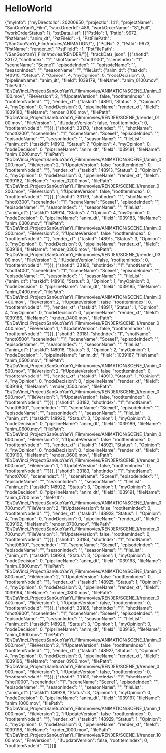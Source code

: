 # HelloWorld
{"myInfo": {"myDirectorId": 20200650, "projectId": 1411, "projectName": "SanGuoYanYi_Film", "workOrderId": 489, "workOrderName": "S1_Full", "workOrderStatus": 1}, "pstData_list": [{"PstNo": 1, "PstId": 9972, "PstName": "anim_dt", "PstFileId": -1, "PstFilePath": "/SanGuoYanYi_Film/movies/ANIMATION/"}, {"PstNo": 2, "PstId": 9973, "PstName": "render_xt", "PstFileId": -1, "PstFilePath": "/SanGuoYanYi_Film/movies/RENDER/"}], "trackData_json": [{"shotId": 33177, "shotIndex": "1", "shotName": "shot0100", "sceneIndex": "1", "sceneName": "Scene1", "episodeIndex": "", "episodeName": "", "seasonIndex": "", "seasonName": "", "fileList": {"anim_dt": {"taskId": 148910, "Status": 7, "Opinion": 4, "myOpinion": 0, "nodeDecision": 0, "pipelineName": "anim_dt", "fileId": 1039179, "fileName": "anim_0100.mov", "filePath": "E:/DaVinci_Project/SanGuoYanYi_Film/movies/ANIMATION/SCENE_1/anim_0100.mov", "FileVersion": 2, "ifUpdateVersion": false, "rootItemIndex": 0, "rootItemNodeId": ""}, "render_xt": {"taskId": 148911, "Status": 2, "Opinion": 4, "myOpinion": 0, "nodeDecision": 0, "pipelineName": "render_xt", "fileId": 1039180, "fileName": "render_0100.mov", "filePath": "E:/DaVinci_Project/SanGuoYanYi_Film/movies/RENDER/SCENE_1/render_0100.mov", "FileVersion": 1, "ifUpdateVersion": false, "rootItemIndex": 0, "rootItemNodeId": ""}}}, {"shotId": 33178, "shotIndex": "1", "shotName": "shot0200", "sceneIndex": "1", "sceneName": "Scene1", "episodeIndex": "", "episodeName": "", "seasonIndex": "", "seasonName": "", "fileList": {"anim_dt": {"taskId": 148912, "Status": 7, "Opinion": 4, "myOpinion": 0, "nodeDecision": 0, "pipelineName": "anim_dt", "fileId": 1039181, "fileName": "anim_0200.mov", "filePath": "E:/DaVinci_Project/SanGuoYanYi_Film/movies/ANIMATION/SCENE_1/anim_0200.mov", "FileVersion": 2, "ifUpdateVersion": false, "rootItemIndex": 0, "rootItemNodeId": ""}, "render_xt": {"taskId": 148913, "Status": 2, "Opinion": 4, "myOpinion": 0, "nodeDecision": 0, "pipelineName": "render_xt", "fileId": 1039182, "fileName": "render_0200.mov", "filePath": "E:/DaVinci_Project/SanGuoYanYi_Film/movies/RENDER/SCENE_1//render_0200.mov", "FileVersion": 1, "ifUpdateVersion": false, "rootItemIndex": 0, "rootItemNodeId": ""}}}, {"shotId": 33179, "shotIndex": "1", "shotName": "shot0300", "sceneIndex": "1", "sceneName": "Scene1", "episodeIndex": "", "episodeName": "", "seasonIndex": "", "seasonName": "", "fileList": {"anim_dt": {"taskId": 148914, "Status": 7, "Opinion": 4, "myOpinion": 0, "nodeDecision": 0, "pipelineName": "anim_dt", "fileId": 1039183, "fileName": "anim_0300.mov", "filePath": "E:/DaVinci_Project/SanGuoYanYi_Film/movies/ANIMATION/SCENE_1/anim_0300.mov", "FileVersion": 2, "ifUpdateVersion": false, "rootItemIndex": 0, "rootItemNodeId": ""}, "render_xt": {"taskId": 148915, "Status": 3, "Opinion": 3, "myOpinion": 0, "nodeDecision": 0, "pipelineName": "render_xt", "fileId": 1039184, "fileName": "render_0300.mov", "filePath": "E:/DaVinci_Project/SanGuoYanYi_Film/movies/RENDER/SCENE_1/render_0300.mov", "FileVersion": 2, "ifUpdateVersion": false, "rootItemIndex": 0, "rootItemNodeId": ""}}}, {"shotId": 33180, "shotIndex": "1", "shotName": "shot0400", "sceneIndex": "1", "sceneName": "Scene1", "episodeIndex": "", "episodeName": "", "seasonIndex": "", "seasonName": "", "fileList": {"anim_dt": {"taskId": 148916, "Status": 3, "Opinion": 1, "myOpinion": 0, "nodeDecision": 0, "pipelineName": "anim_dt", "fileId": 1039185, "fileName": "anim_0400.mov", "filePath": "E:/DaVinci_Project/SanGuoYanYi_Film/movies/ANIMATION/SCENE_1/anim_0400.mov", "FileVersion": 2, "ifUpdateVersion": false, "rootItemIndex": 0, "rootItemNodeId": ""}, "render_xt": {"taskId": 148917, "Status": 1, "Opinion": 4, "myOpinion": 0, "nodeDecision": 0, "pipelineName": "render_xt", "fileId": 1039186, "fileName": "render_0400.mov", "filePath": "E:/DaVinci_Project/SanGuoYanYi_Film/movies/RENDER/SCENE_1//render_0400.mov", "FileVersion": 1, "ifUpdateVersion": false, "rootItemIndex": 0, "rootItemNodeId": ""}}}, {"shotId": 33181, "shotIndex": "1", "shotName": "shot0500", "sceneIndex": "1", "sceneName": "Scene1", "episodeIndex": "", "episodeName": "", "seasonIndex": "", "seasonName": "", "fileList": {"anim_dt": {"taskId": 148918, "Status": 3, "Opinion": 2, "myOpinion": 1, "nodeDecision": 1, "pipelineName": "anim_dt", "fileId": 1039187, "fileName": "anim_0500.mov", "filePath": "E:/DaVinci_Project/SanGuoYanYi_Film/movies/ANIMATION/SCENE_1/anim_0500.mov", "FileVersion": 2, "ifUpdateVersion": false, "rootItemIndex": 0, "rootItemNodeId": ""}, "render_xt": {"taskId": 148919, "Status": 1, "Opinion": 4, "myOpinion": 0, "nodeDecision": 0, "pipelineName": "render_xt", "fileId": 1039188, "fileName": "render_0500.mov", "filePath": "E:/DaVinci_Project/SanGuoYanYi_Film/movies/RENDER/SCENE_1//render_0500.mov", "FileVersion": 1, "ifUpdateVersion": false, "rootItemIndex": 0, "rootItemNodeId": ""}}}, {"shotId": 33182, "shotIndex": "1", "shotName": "shot0600", "sceneIndex": "1", "sceneName": "Scene1", "episodeIndex": "", "episodeName": "", "seasonIndex": "", "seasonName": "", "fileList": {"anim_dt": {"taskId": 148920, "Status": 3, "Opinion": 1, "myOpinion": 0, "nodeDecision": 0, "pipelineName": "anim_dt", "fileId": 1039189, "fileName": "anim_0600.mov", "filePath": "E:/DaVinci_Project/SanGuoYanYi_Film/movies/ANIMATION/SCENE_1/anim_0600.mov", "FileVersion": 2, "ifUpdateVersion": false, "rootItemIndex": 0, "rootItemNodeId": ""}, "render_xt": {"taskId": 148921, "Status": 1, "Opinion": 4, "myOpinion": 0, "nodeDecision": 0, "pipelineName": "render_xt", "fileId": 1039190, "fileName": "render_0600.mov", "filePath": "E:/DaVinci_Project/SanGuoYanYi_Film/movies/RENDER/SCENE_1//render_0600.mov", "FileVersion": 1, "ifUpdateVersion": false, "rootItemIndex": 0, "rootItemNodeId": ""}}}, {"shotId": 33183, "shotIndex": "1", "shotName": "shot0700", "sceneIndex": "1", "sceneName": "Scene1", "episodeIndex": "", "episodeName": "", "seasonIndex": "", "seasonName": "", "fileList": {"anim_dt": {"taskId": 148922, "Status": 3, "Opinion": 1, "myOpinion": 0, "nodeDecision": 0, "pipelineName": "anim_dt", "fileId": 1039191, "fileName": "anim_0700.mov", "filePath": "E:/DaVinci_Project/SanGuoYanYi_Film/movies/ANIMATION/SCENE_1/anim_0700.mov", "FileVersion": 2, "ifUpdateVersion": false, "rootItemIndex": 0, "rootItemNodeId": ""}, "render_xt": {"taskId": 148923, "Status": 1, "Opinion": 4, "myOpinion": 0, "nodeDecision": 0, "pipelineName": "render_xt", "fileId": 1039192, "fileName": "render_0700.mov", "filePath": "E:/DaVinci_Project/SanGuoYanYi_Film/movies/RENDER/SCENE_1//render_0700.mov", "FileVersion": 1, "ifUpdateVersion": false, "rootItemIndex": 0, "rootItemNodeId": ""}}}, {"shotId": 33184, "shotIndex": "1", "shotName": "shot0800", "sceneIndex": "1", "sceneName": "Scene1", "episodeIndex": "", "episodeName": "", "seasonIndex": "", "seasonName": "", "fileList": {"anim_dt": {"taskId": 148924, "Status": 3, "Opinion": 1, "myOpinion": 0, "nodeDecision": 0, "pipelineName": "anim_dt", "fileId": 1039193, "fileName": "anim_0800.mov", "filePath": "E:/DaVinci_Project/SanGuoYanYi_Film/movies/ANIMATION/SCENE_1/anim_0800.mov", "FileVersion": 2, "ifUpdateVersion": false, "rootItemIndex": 0, "rootItemNodeId": ""}, "render_xt": {"taskId": 148925, "Status": 1, "Opinion": 4, "myOpinion": 0, "nodeDecision": 0, "pipelineName": "render_xt", "fileId": 1039194, "fileName": "render_0800.mov", "filePath": "E:/DaVinci_Project/SanGuoYanYi_Film/movies/RENDER/SCENE_1//render_0800.mov", "FileVersion": 1, "ifUpdateVersion": false, "rootItemIndex": 0, "rootItemNodeId": ""}}}, {"shotId": 33185, "shotIndex": "1", "shotName": "shot0900", "sceneIndex": "1", "sceneName": "Scene1", "episodeIndex": "", "episodeName": "", "seasonIndex": "", "seasonName": "", "fileList": {"anim_dt": {"taskId": 148926, "Status": 3, "Opinion": 1, "myOpinion": 0, "nodeDecision": 0, "pipelineName": "anim_dt", "fileId": 1039195, "fileName": "anim_0900.mov", "filePath": "E:/DaVinci_Project/SanGuoYanYi_Film/movies/ANIMATION/SCENE_1/anim_0900.mov", "FileVersion": 2, "ifUpdateVersion": false, "rootItemIndex": 0, "rootItemNodeId": ""}, "render_xt": {"taskId": 148927, "Status": 1, "Opinion": 4, "myOpinion": 0, "nodeDecision": 0, "pipelineName": "render_xt", "fileId": 1039196, "fileName": "render_0900.mov", "filePath": "E:/DaVinci_Project/SanGuoYanYi_Film/movies/RENDER/SCENE_1//render_0900.mov", "FileVersion": 1, "ifUpdateVersion": false, "rootItemIndex": 0, "rootItemNodeId": ""}}}, {"shotId": 33186, "shotIndex": "1", "shotName": "shot1000", "sceneIndex": "1", "sceneName": "Scene1", "episodeIndex": "", "episodeName": "", "seasonIndex": "", "seasonName": "", "fileList": {"anim_dt": {"taskId": 148928, "Status": 3, "Opinion": 1, "myOpinion": 0, "nodeDecision": 0, "pipelineName": "anim_dt", "fileId": 1039197, "fileName": "anim_1000.mov", "filePath": "E:/DaVinci_Project/SanGuoYanYi_Film/movies/ANIMATION/SCENE_1/anim_1000.mov", "FileVersion": 2, "ifUpdateVersion": false, "rootItemIndex": 0, "rootItemNodeId": ""}, "render_xt": {"taskId": 148929, "Status": 1, "Opinion": 4, "myOpinion": 0, "nodeDecision": 0, "pipelineName": "render_xt", "fileId": 1039198, "fileName": "render_1000.mov", "filePath": "E:/DaVinci_Project/SanGuoYanYi_Film/movies/RENDER/SCENE_1//render_1000.mov", "FileVersion": 1, "ifUpdateVersion": false, "rootItemIndex": 0, "rootItemNodeId": ""}}}]}
